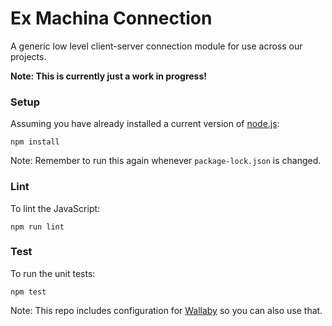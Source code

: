 # Ex Machina Connection

A generic low level client-server connection module for use across our projects.

**Note: This is currently just a work in progress!**

### Setup

Assuming you have already installed a current version of [node.js](https://nodejs.org):

    npm install

Note: Remember to run this again whenever `package-lock.json` is changed.

### Lint

To lint the JavaScript:

    npm run lint

### Test

To run the unit tests:

    npm test

Note: This repo includes configuration for [Wallaby](https://wallabyjs.com) so you can also use that.
